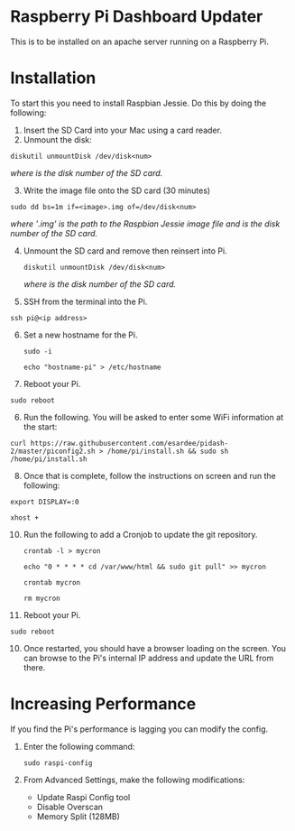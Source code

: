 # Raspberry Pi Dashboard Updater
This is to be installed on an apache server running on a Raspberry Pi.

# Installation
To start this you need to install Raspbian Jessie. Do this by doing the following:

1. Insert the SD Card into your Mac using a card reader.
2. Unmount the disk:

  `diskutil unmountDisk /dev/disk<num>`
  
  *where <num> is the disk number of the SD card.*

3. Write the image file onto the SD card (30 minutes)

  `sudo dd bs=1m if=<image>.img of=/dev/disk<num>`

  *where '<image>.img' is the path to the Raspbian Jessie image file and <num> is the disk number of the SD card.*

4. Unmount the SD card and remove then reinsert into Pi.

	`diskutil unmountDisk /dev/disk<num>`
	
	*where <num> is the disk number of the SD card.*

5. SSH from the terminal into the Pi.

  `ssh pi@<ip address>`
  
6. Set a new hostname for the Pi. 

	`sudo -i`
	
	`echo "hostname-pi" > /etc/hostname`

9. Reboot your Pi.

  `sudo reboot`

6. Run the following. You will be asked to enter some WiFi information at the start:  

  `curl https://raw.githubusercontent.com/esardee/pidash-2/master/piconfig2.sh > /home/pi/install.sh && sudo sh /home/pi/install.sh`

8. Once that is complete, follow the instructions on screen and run the following:

  `export DISPLAY=:0`

  `xhost +`

10. Run the following to add a Cronjob to update the git repository. 

	`crontab -l > mycron`
	
	`echo "0 * * * * cd /var/www/html && sudo git pull" >> mycron`
	
	`crontab mycron`
	
	`rm mycron`

9. Reboot your Pi.

  `sudo reboot`

10. Once restarted, you should have a browser loading on the screen. You can browse to the Pi's internal IP address and update the URL from there.

# Increasing Performance 
If you find the Pi's performance is lagging you can modify the config. 

1. Enter the following command:

	`sudo raspi-config`
	
2. From Advanced Settings, make the following modifications:
	* Update Raspi Config tool	
	* Disable Overscan
	* Memory Split (128MB)
	
	
